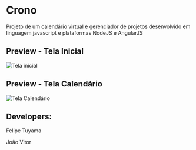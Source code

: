# Crono

Projeto de um calendário virtual e gerenciador de projetos desenvolvido em linguagem javascript e plataformas NodeJS e AngularJS

## Preview - Tela Inicial

![Tela inicial](https://github.com/ftuyama/Crono/blob/master/web/public/img/background/1.jpg)

## Preview - Tela Calendário

![Tela Calendário](https://github.com/ftuyama/Crono/blob/master/web/public/img/tab.jpg)

## Developers:

Felipe Tuyama

João Vitor
